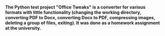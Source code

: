 **The Python test project "Office Tweaks" is a converter for various formats with little functionality (changing the working directory, converting PDF to Docx, converting Docx to PDF, compressing images, deleting a group of files, exiting). It was done as a homework assignment at the university.**
